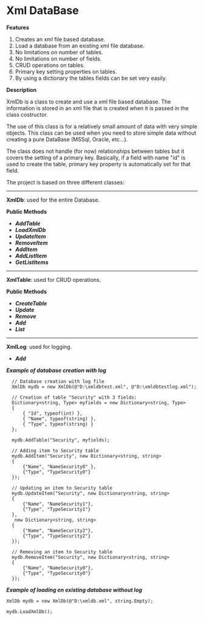 # Xml DataBase

**Features**
1. Creates an xml file based database.
2. Load a database from an existing xml file database.
3. No limitations on number of tables.
4. No limitations on number of fields.
5. CRUD operations on tables.
6. Primary key setting properties on tables.
7. By using a dictionary the tables fields can be set very easily.


**Description**

XmlDb is a class to create and use a xml file based database. 
The information is stored in an xml file that is created when it is passed in the class costructor. 

The use of this class is for a relatively small amount of data with very simple objects. This class can be used when you need to store simple data without creating a pure DataBase (MSSql, Oracle, etc...).


The class does not handle (for now) relationships between tables but it covers the setting of a primary key.
Basically, if a field with name "id" is used to create the table, primary key property is automatically set for that field.


The project is based on three different classes:

***
**XmlDb**: used for the entire Database. 


**Public Methods**
- ***AddTable***
- ***LoadXmlDb***
- ***UpdateItem***
- ***RemoveItem***
- ***AddItem***
- ***AddListItem***
- ***GetListItems***

***
**XmlTable**: used for CRUD operations.


**Public Methods**
- ***CreateTable***
- ***Update***
- ***Remove***
- ***Add***
- ***List***

***
**XmlLog**: used for logging.

- ***Add***



***Example of database creation with log***

```
  // Database creation with log file
  XmlDb mydb = new XmlDb(@"D:\xmldbtest.xml", @"D:\xmldbtestlog.xml");

  // Creation of table "Security" with 3 fields:
  Dictionary<string, Type> myfields = new Dictionary<string, Type>
  {
      { "Id", typeof(int) },
      { "Name", typeof(string) },
      { "Type", typeof(string) }
  };

  mydb.AddTable("Security", myfields);

  // Adding item to Security table
  mydb.AddItem("Security", new Dictionary<string, string>
  {
      {"Name", "NameSecurity0" },
      {"Type", "TypeSecurity0"}
  });

  // Updating an item to Security table
  mydb.UpdateItem("Security", new Dictionary<string, string>
  {
      {"Name", "NameSecurity1"},
      {"Type", "TypeSecurity1"}
  },
   new Dictionary<string, string>
  {
      {"Name", "NameSecurity2"},
      {"Type", "TypeSecurity2"}
  });

  // Removing an item to Security table
  mydb.RemoveItem("Security", new Dictionary<string, string>
  {
      {"Name", "NameSecurity0"},
      {"Type", "TypeSecurity0"}
  });

```



***Example of loading en existing database without log***
```
XmlDb mydb = new XmlDb(@"D:\xmldb.xml", string.Empty);

mydb.LoadXmlDb();
```

